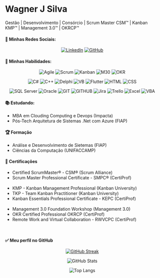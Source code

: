 # Wagner J Silva

Gestão | Desenvolvimento | Consórcio | Scrum Master CSM™ | Kanban KMP™ | Management 3.0™ | OKRCP™
                                                            
#### 📱 Minhas Redes Sociais:

<center>

[![LinkedIn](https://img.shields.io/badge/LinkedIn-000?style=for-the-badge&logo=linkedin&logoColor=0E76A8)](https://www.linkedin.com/in/wagnerpt/)
[![GitHub](https://img.shields.io/badge/GitHub-000?style=for-the-badge&logo=github)](https://github.com/wagnerpt)

</center>

#### 💪 Minhas Habilidades:

<center>

![Agile](https://img.shields.io/badge/Agile-000?style=for-the-badge&logo=Agile)
![Scrum](https://img.shields.io/badge/Scrum-000?style=for-the-badge&logo=Scrum)
![Kanban](https://img.shields.io/badge/Kanban-000?style=for-the-badge&logo=Kanban)
![M30](https://img.shields.io/badge/Management3.0-000?style=for-the-badge&logo=Managemento30)
![OKR](https://img.shields.io/badge/OKR-000?style=for-the-badge&logo=OKR)

![C#](https://img.shields.io/badge/.Net-000?style=for-the-badge&logoColor=0E0&logo=CSharp)
![C++](https://img.shields.io/badge/c++-000?style=for-the-badge&logoColor=0E0&logo=CPlusPlus)
![Delphi](https://img.shields.io/badge/Delphi-000?style=for-the-badge&logoColor=0E0&logo=Delphi)
![VB](https://img.shields.io/badge/VB-000?style=for-the-badge&logoColor=0E0&logo=VisualBasic)
![Flutter](https://img.shields.io/badge/Flutter-000?style=for-the-badge&logoColor=0E0&logo=Flutter)
![HTML](https://img.shields.io/badge/HTML-000?style=for-the-badge&logoColor=0E0&logo=HTML)
![CSS](https://img.shields.io/badge/CSS-000?style=for-the-badge&logoColor=0E76A8&logo=CSS)

![SQL Server](https://img.shields.io/badge/SQLServer-000?style=for-the-badge&logoColor=E00&logo=microsoftsqlserver)
![Oracle](https://img.shields.io/badge/Oracle-000?style=for-the-badge&logoColor=E00&logo=oracle)
![GIT](https://img.shields.io/badge/git-000?style=for-the-badge&logo=git)
![GITHUB](https://img.shields.io/badge/github-000?style=for-the-badge&logoColor=E00&logo=github)
![Jira](https://img.shields.io/badge/Jira-000?style=for-the-badge&logoColor=0E76A8&logo=Jira)
![Trello](https://img.shields.io/badge/Trello-000?style=for-the-badge&logoColor=0E76A8&logo=Trello)
![Excel](https://img.shields.io/badge/Excel-000?style=for-the-badge&logoColor=6Ed&logo=MicrosoftExcel)
![VBA](https://img.shields.io/badge/VBA-000?style=for-the-badge&logoColor=6Ed&logo=vba)


</center>

#### 📚 Estudando:
- MBA em Clouding Computing e Devops (Impacta)
- Pós-Tech Arquitetura de Sistemas .Net com Azure (FIAP)

#### 🏆 Formação
- Análise e Desenvolvimento de Sietemas (FIAP)
- Ciências da Computação (UNIFACCAMP)

#### 🥇 Certificações
- Certified ScrumMaster® - CSM® (Scrum Alliance)
- Scrum Master Professional Certificate - SMPC® (CertiProf)
<br/><br/>
- KMP - Kanban Management Professional (Kanban University)
- TKP - Team Kanban Practitioner (Kanban University)
- Kanban Essentials Professional Certificate - KEPC (CertiProf)
<br/><br/>
- Management 3.0 Foundation Workshop (Management 3.0)
- OKR Certified Professional OKRCP (CertiProf)
- Remote Work and Virtual Collaboration - RWVCPC (CertiProf)

<br/>

#### ✅ Meu perfil no GitHub

<center>

[![GitHub Streak](https://streak-stats.demolab.com/?user=wagnerpt&theme=dark&background=000&border=30A3DC&dates=FFF)](https://git.io/streak-stats)


![GitHub Stats](https://github-readme-stats.vercel.app/api?username=wagnerpt&theme=transparent&bg_color=000&border_color=30A3DC&show_icons=true&icon_color=30A3DC&title_color=FFA500&text_color=FFF)


![Top Langs](https://github-readme-stats-git-masterrstaa-rickstaa.vercel.app/api/top-langs/?username=wagnerpt&bg_color=000&border_color=30A3DC&title_color=FFA500&text_color=FFF)

</center>


